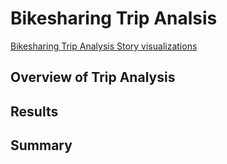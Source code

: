 # Bikesharing Trip Analsis
[Bikesharing Trip Analysis Story visualizations](https://public.tableau.com/app/profile/vincent.zhang3409/viz/BikesharingTripAnalysis/TripAnalysis?publish=yes)

## Overview of Trip Analysis

## Results

## Summary
